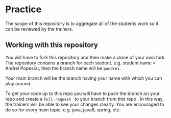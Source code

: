 # Practice

The scope of this repository is to aggregate all of the students work so it can be reviewed 
by the trainers. 

## Working with this repository

You will have to fork this repository and then make a clone of your own fork.
The repository contains a branch for each student. e.g. student name = Andrei Popescu, then
the branch name will be `pandrei`.

Your main branch will be the branch having your name with which you can play around.   

To get your code up to this repo you will have to push the branch on your repo and create a `Pull
request ` to your branch from this repo . 
In this way, the trainers will be able to see your changes clearly.
You are encouraged to do so for every main topic, e.g. java, java8, spring, etc.








